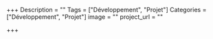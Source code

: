 +++
Description = ""
Tags = ["Développement", "Projet"]
Categories = ["Développement", "Projet"]
image = ""
project_url = ""

+++
